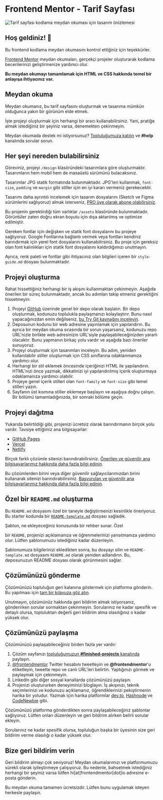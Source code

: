
# Frontend Mentor - Tarif Sayfası

![Tarif sayfası kodlama meydan okuması için tasarım önizlemesi](./design/desktop-preview.jpg)

## Hoş geldiniz! 👋

Bu frontend kodlama meydan okumasını kontrol ettiğiniz için teşekkürler.

[Frontend Mentor](https://www.frontendmentor.io) meydan okumaları, gerçekçi projeler oluşturarak kodlama becerilerinizi geliştirmenize yardımcı olur.

**Bu meydan okumayı tamamlamak için HTML ve CSS hakkında temel bir anlayışa ihtiyacınız var.**

## Meydan okuma

Meydan okumanız, bu tarif sayfasını oluşturmak ve tasarıma mümkün olduğunca yakın bir görünüm elde etmek.

İşte projeyi oluşturmak için herhangi bir aracı kullanabilirsiniz. Yani, pratiğe almak istediğiniz bir şeyiniz varsa, denemekten çekinmeyin.

Meydan okumada destek mi istiyorsunuz? [Topluluğumuza katılın](https://www.frontendmentor.io/community) ve **#help** kanalında sorular sorun.

## Her şeyi nereden bulabilirsiniz

Göreviniz, projeyi `/design` klasöründeki tasarımlara göre oluşturmaktır. Tasarımların hem mobil hem de masaüstü sürümünü bulacaksınız.

Tasarımlar JPG statik formatında bulunmaktadır. JPG'leri kullanmak, `font-size`, `padding` ve `margin` gibi stiller için en iyi kararı vermeniz gerekecektir.

Tasarımı daha ayrıntılı incelemek için tasarım dosyalarını (Sketch ve Figma sürümlerini sağlıyoruz) almak isterseniz, [PRO üye olarak abone olabilirsiniz](https://www.frontendmentor.io/pro).

Bu projenin gerektirdiği tüm varlıklar `/assets` klasöründe bulunmaktadır. Görüntüler zaten doğru ekran boyutu için dışa aktarılmış ve optimize edilmiştir.

Gereken fontlar için değişken ve statik font dosyalarını bu projeye sağlıyoruz. Google Fontlarına bağlantı vermek veya fontları kendiniz barındırmak için yerel font dosyalarını kullanabilirsiniz. Bu proje için gereksiz olan font kalınlıkları için statik font dosyalarını kaldırdığımızı unutmayın.

Ayrıca, renk paleti ve fontlar gibi ihtiyacınız olan bilgileri içeren bir `style-guide.md` dosyası bulunmaktadır.

## Projeyi oluşturma

Rahat hissettiğiniz herhangi bir iş akışını kullanmaktan çekinmeyin. Aşağıda önerilen bir süreç bulunmaktadır, ancak bu adımları takip etmeniz gerektiğini hissetmeyin:

1. Projeyi [GitHub](https://github.com/) üzerinde genel bir depo olarak başlatın. Bir depo oluşturmak, kodunuzu toplulukla paylaşmanızı kolaylaştırır. Bunu nasıl yapacağınızdan emin değilseniz, [bu Try Git kaynağını inceleyin](https://try.github.io/).
2. Deposunun kodunu bir web adresine yayınlamak için yapılandırın. Bu ayrıca bir meydan okuma sırasında bir sorun yaşarsanız, kodunuzu repo URL'nizle birlikte web adresinizin URL'siyle paylaşabileceğinizden yararlı olacaktır. Bunu yapmanın birkaç yolu vardır ve aşağıda bazı öneriler sunuyoruz.
3. Projeyi oluşturmak için tasarımları inceleyin. Bu adım, yeniden kullanılabilir stiller oluşturmak için CSS sınıflarına odaklanmanıza yardımcı olur.
4. Herhangi bir stil eklemek öncesinde içeriğinizi HTML ile yapılandırın. HTML'nizi önce yazmak, dikkatinizi iyi yapılandırılmış içerik oluşturmaya odaklamanıza yardımcı olabilir.
5. Projeye genel içerik stilleri olan `font-family` ve `font-size` gibi temel stilleri yazın.
6. Sayfanın üst kısmına stiller eklemeye başlayın ve aşağıya doğru çalışın. Bir bölümü tamamladığınızda, bir sonraki bölüme geçin.

## Projeyi dağıtma

Yukarıda belirtildiği gibi, projenizi ücretsiz olarak barındırmanın birçok yolu vardır. Tavsiye ettiğimiz ana bilgisayarlar:

- [GitHub Pages](https://pages.github.com/)
- [Vercel](https://vercel.com/)
- [Netlify](https://www.netlify.com/)

Birçok farklı çözümle sitenizi barındırabilirsiniz. [Önerilen ve güvenilir ana bilgisayarlarımız hakkında daha fazla bilgi edinin](https://medium.com/frontend-mentor/frontend-mentor-trusted-hosting-providers-bf000dfebe).

Bu çözümlerden birini veya diğer güvenilir sağlayıcılarımızdan birini kullanarak sitenizi barındırabilirsiniz. [Başvurulan ve güvenilir ana bilgisayarlarımız hakkında daha fazla bilgi edinin](https://medium.com/frontend-mentor/frontend-mentor-trusted-hosting-providers-bf000dfebe).

## Özel bir `README.md` oluşturma

Bu `README.md` dosyasını özel bir taneyle değiştirmenizi kesinlikle öneriyoruz. Bu starter kodunda bir [`README-template.md`](./README-template.md) dosyası sağladık.

Şablon, ne ekleyeceğiniz konusunda bir rehber sunar. Özel

 bir `README`, projenizi açıklamanıza ve öğrenmelerinizi yansıtmanıza yardımcı olur. Lütfen şablonumuzu istediğiniz kadar düzenleyin.

Şablonumuza bilgilerinizi ekledikten sonra, bu dosyayı silin ve `README-template.md` dosyasını `README.md` olarak yeniden adlandırın. Bu, deposunuzun README dosyası olarak görünmesini sağlar.

## Çözümünüzü gönderme

Çözümünüzü topluluğun geri kalanına göstermek için platforma gönderin. Bu yapılması için [tam bir kılavuza göz atın](https://medium.com/frontend-mentor/a-complete-guide-to-submitting-solutions-on-frontend-mentor-ac6384162248).

Unutmayın, çözümünüz hakkında geri bildirim almak istiyorsanız, gönderirken sorular sormaktan çekinmeyin. Sorularınız ne kadar spesifik ve detaylı olursa, topluluktan değerli geri bildirim alma olasılığınız o kadar yüksek olur.

## Çözümünüzü paylaşma

Çözümünüzü paylaşabileceğiniz birden fazla yer vardır:

1. Çözüm sayfanızı [topluluğumuzun **#finished-projects** kanalında](https://www.frontendmentor.io/community) paylaşın.
2. [@frontendmentor](https://twitter.com/frontendmentor) Twitter hesabını tweetleyin ve **@frontendmentor**'u etiketleyin, tweette repo ve canlı URL'leri belirtin. Yaptığınızı görmek ve paylaşmak için çekinmeyin.
3. LinkedIn gibi diğer sosyal kanallarda çözümünüzü paylaşın.
4. Projenizi oluştururken deneyiminizi bloglayın. İş akışınızı, teknik seçimlerinizi ve kodunuzu açıklamanız, öğrendiklerinizi pekiştirmenin harika bir yoludur. Yazmak için harika platformlar [dev.to](https://dev.to/), [Hashnode](https://hashnode.com/) ve [CodeNewbie](https://community.codenewbie.org/) gibi.

Çözümünüzü platforma gönderdikten sonra paylaşabileceğiniz şablonlar sağlıyoruz. Lütfen onları düzenleyin ve geri bildirim alırken belirli sorular ekleyin.

Sorularınız ne kadar spesifik olursa, topluluğun başka bir üyesinin size geri bildirim verme olasılığı o kadar yüksek olur.

## Bize geri bildirim verin

Geri bildirim almayı çok seviyoruz! Meydan okumalarımızı ve platformumuzu sürekli olarak iyileştirmeye çalışıyoruz. Bu nedenle, bahsetmek istediğiniz herhangi bir şeyiniz varsa lütfen hi[at]frontendmentor[dot]io adresine e-posta gönderin.

Bu meydan okuma tamamen ücretsizdir. Lütfen bunu uygulamak isteyen herkesle paylaşın.
